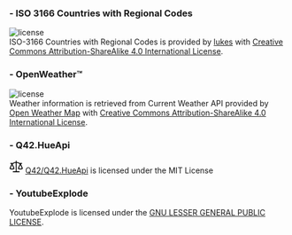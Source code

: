 ﻿### - ISO 3166 Countries with Regional Codes
![license](https://i.creativecommons.org/l/by-sa/4.0/88x31.png)  
ISO-3166 Countries with Regional Codes is provided by [lukes](https://github.com/lukes/ISO-3166-Countries-with-Regional-Codes) with [Creative Commons Attribution-ShareAlike 4.0 International License](https://creativecommons.org/licenses/by-sa/4.0/).

### - OpenWeather&trade;
![license](https://i.creativecommons.org/l/by-sa/4.0/88x31.png)  
Weather information is retrieved from Current Weather API provided by [Open Weather Map](https://openweathermap.org/) with [Creative Commons Attribution-ShareAlike 4.0 International License](https://creativecommons.org/licenses/by-sa/4.0/).

### - Q42.HueApi
<div>
    <svg height="25" viewBox="0 0 24 24" version="1.1" width="25" aria-hidden="true"><path fill-rule="evenodd" d="M12.75 2.75a.75.75 0 00-1.5 0V4.5H9.276a1.75 1.75 0 00-.985.303L6.596 5.957A.25.25 0 016.455 6H2.353a.75.75 0 100 1.5H3.93L.563 15.18a.762.762 0 00.21.88c.08.064.161.125.309.221.186.121.452.278.792.433.68.311 1.662.62 2.876.62a6.919 6.919 0 002.876-.62c.34-.155.606-.312.792-.433.15-.097.23-.158.31-.223a.75.75 0 00.209-.878L5.569 7.5h.886c.351 0 .694-.106.984-.303l1.696-1.154A.25.25 0 019.275 6h1.975v14.5H6.763a.75.75 0 000 1.5h10.474a.75.75 0 000-1.5H12.75V6h1.974c.05 0 .1.015.14.043l1.697 1.154c.29.197.633.303.984.303h.886l-3.368 7.68a.75.75 0 00.23.896c.012.009 0 0 .002 0a3.154 3.154 0 00.31.206c.185.112.45.256.79.4a7.343 7.343 0 002.855.568 7.343 7.343 0 002.856-.569c.338-.143.604-.287.79-.399a3.5 3.5 0 00.31-.206.75.75 0 00.23-.896L20.07 7.5h1.578a.75.75 0 000-1.5h-4.102a.25.25 0 01-.14-.043l-1.697-1.154a1.75 1.75 0 00-.984-.303H12.75V2.75zM2.193 15.198a5.418 5.418 0 002.557.635 5.418 5.418 0 002.557-.635L4.75 9.368l-2.557 5.83zm14.51-.024c.082.04.174.083.275.126.53.223 1.305.45 2.272.45a5.846 5.846 0 002.547-.576L19.25 9.367l-2.547 5.807z"></path></svg>
    <a href="https://github.com/Q42/Q42.HueApi">Q42/Q42.HueApi</a> is licensed under the MIT License
</div>

### - YoutubeExplode
YoutubeExplode is licensed under the [GNU LESSER GENERAL PUBLIC LICENSE](https://github.com/Tyrrrz/YoutubeExplode/blob/master/License.txt).